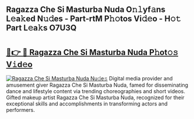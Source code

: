 ## Ragazza Che Si Masturba Nuda O𝚗𝚕yf𝚊ns L𝚎a𝚔ed N𝚞𝚍es - Part-rtM P𝚑𝚘tos Vi𝚍𝚎o - H𝚘𝚝 Part L𝚎a𝚔s O7U3Q

# <h2><a href="http://kfdsy6.oniu.top/?m=Ragazza+Che+Si+Masturba+Nuda">🔗👉 🔴 Ragazza Che Si Masturba Nuda P𝚑ot𝚘𝚜 V𝚒d𝚎o</a></h2>

[![Ragazza Che Si Masturba Nuda Nu𝚍e𝚜](https://i.imgur.com/0qMVB7G.gif)](http://kfdsy6.oniu.top/?m=Ragazza+Che+Si+Masturba+Nuda)
Digital media provider and amusement giver Ragazza Che Si Masturba Nuda, famed for disseminating dance and lifestyle content via trending choreographies and short videos. Gifted makeup artist Ragazza Che Si Masturba Nuda, recognized for their exceptional skills and accomplishments in transforming actors and performers.  
